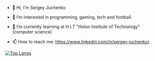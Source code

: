 - 👋 Hi, I’m Sergey Juchenko

- 👀 I’m interested in programming, gaming, tech and football.

- 🌱 I’m currently learning at H.I.T "Holon Institute of Technology" (computer science)

- 📫 How to reach me: https://www.linkedin.com/in/sergey-juchenko/. 



[![Top Langs](https://github-readme-stats.vercel.app/api/top-langs/?username=srjuchenko)](https://github.com/anuraghazra/github-readme-stats)
